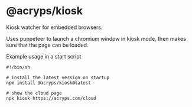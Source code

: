 # @acryps/kiosk
Kiosk watcher for embedded browsers.

Uses puppeteer to launch a chromium window in kiosk mode, then makes sure that the page can be loaded.

Example usage in a start script
```
#!/bin/sh

# install the latest version on startup
npm install @acryps/kiosk@latest

# show the cloud page
npx kiosk https://acryps.com/cloud
```